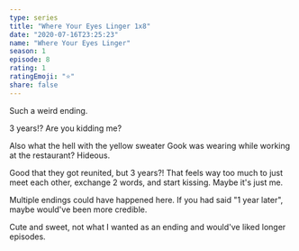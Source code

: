 ```yaml
--- 
type: series 
title: "Where Your Eyes Linger 1x8" 
date: "2020-07-16T23:25:23" 
name: "Where Your Eyes Linger" 
season: 1 
episode: 8 
rating: 1 
ratingEmoji: "⭐️" 
share: false 
---
```


Such a weird ending.

3 years!? Are you kidding me?

Also what the hell with the yellow sweater Gook was wearing while working at the restaurant? Hideous.

Good that they got reunited, but 3 years?! That feels way too much to just meet each other, exchange 2 words, and start kissing. Maybe it's just me.

Multiple endings could have happened here. If you had said "1 year later", maybe would've been more credible.

Cute and sweet, not what I wanted as an ending and would've liked longer episodes.
